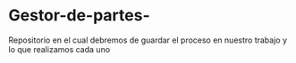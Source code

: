 # Gestor-de-partes-
Repositorio en el cual debremos de guardar el proceso en nuestro trabajo y lo que realizamos cada uno
